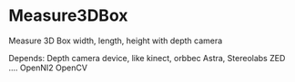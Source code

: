 # Measure3DBox
Measure 3D Box width, length, height with depth camera

Depends:
Depth camera device, like kinect, orbbec Astra, Stereolabs ZED ....
OpenNI2
OpenCV
